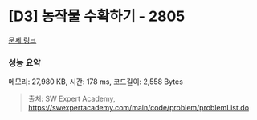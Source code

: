 # [D3] 농작물 수확하기 - 2805 

[문제 링크](https://swexpertacademy.com/main/code/problem/problemDetail.do?contestProbId=AV7GLXqKAWYDFAXB) 

### 성능 요약

메모리: 27,980 KB, 시간: 178 ms, 코드길이: 2,558 Bytes



> 출처: SW Expert Academy, https://swexpertacademy.com/main/code/problem/problemList.do